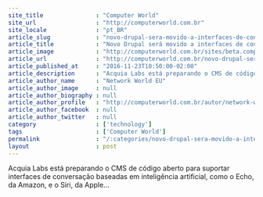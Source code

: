```yaml
---
site_title               : "Computer World"
site_url                 : "http://computerworld.com.br"
site_locale              : "pt_BR"
article_slug             : "novo-drupal-sera-movido-a-interfaces-de-conversacao-e-ia"
article_title            : "Novo Drupal será movido a interfaces de conversação e IA"
article_image            : "http://computerworld.com.br/sites/beta.computerworld.com.br/files/news_articles/cms.jpg"
article_url              : "http://computerworld.com.br/novo-drupal-sera-movido-interfaces-de-conversacao-e-ia"
article_published_at     : "2016-11-23T10:50:00-02:00"
article_description      : "Acquia Labs está preparando o CMS de código aberto para suportar interfaces de conversação baseadas em inteligência artificial, como o Echo, da Amazon, e o Siri, da Apple..."
article_author_name      : "Network World EU"
article_author_image     : null
article_author_biography : null
article_author_profile   : "http://computerworld.com.br/autor/network-world-eua"
article_author_facebook  : null
article_author_twitter   : null
category                 : ['technology']
tags                     : ['Computer World']
permalink                : "/:categories/novo-drupal-sera-movido-a-interfaces-de-conversacao-e-ia/"
layout                   : post
---
```


Acquia Labs está preparando o CMS de código aberto para suportar interfaces de conversação baseadas em inteligência artificial, como o Echo, da Amazon, e o Siri, da Apple...

